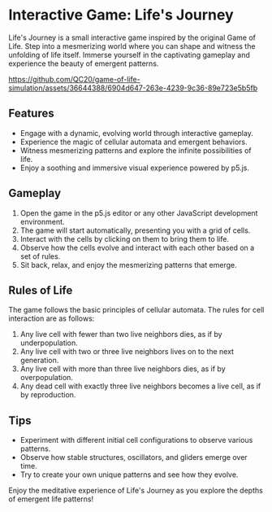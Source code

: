 # Interactive Game: Life's Journey

Life's Journey is a small interactive game inspired by the original Game of Life. Step into a mesmerizing world where you can shape and witness the unfolding of life itself. Immerse yourself in the captivating gameplay and experience the beauty of emergent patterns.

https://github.com/QC20/game-of-life-simulation/assets/36644388/6904d647-263e-4239-9c36-89e723e5b5fb


## Features

- Engage with a dynamic, evolving world through interactive gameplay.
- Experience the magic of cellular automata and emergent behaviors.
- Witness mesmerizing patterns and explore the infinite possibilities of life.
- Enjoy a soothing and immersive visual experience powered by p5.js.

## Gameplay

1. Open the game in the p5.js editor or any other JavaScript development environment.
2. The game will start automatically, presenting you with a grid of cells.
3. Interact with the cells by clicking on them to bring them to life.
4. Observe how the cells evolve and interact with each other based on a set of rules.
5. Sit back, relax, and enjoy the mesmerizing patterns that emerge.

## Rules of Life

The game follows the basic principles of cellular automata. The rules for cell interaction are as follows:

1. Any live cell with fewer than two live neighbors dies, as if by underpopulation.
2. Any live cell with two or three live neighbors lives on to the next generation.
3. Any live cell with more than three live neighbors dies, as if by overpopulation.
4. Any dead cell with exactly three live neighbors becomes a live cell, as if by reproduction.

## Tips

- Experiment with different initial cell configurations to observe various patterns.
- Observe how stable structures, oscillators, and gliders emerge over time.
- Try to create your own unique patterns and see how they evolve.

Enjoy the meditative experience of Life's Journey as you explore the depths of emergent life patterns!


